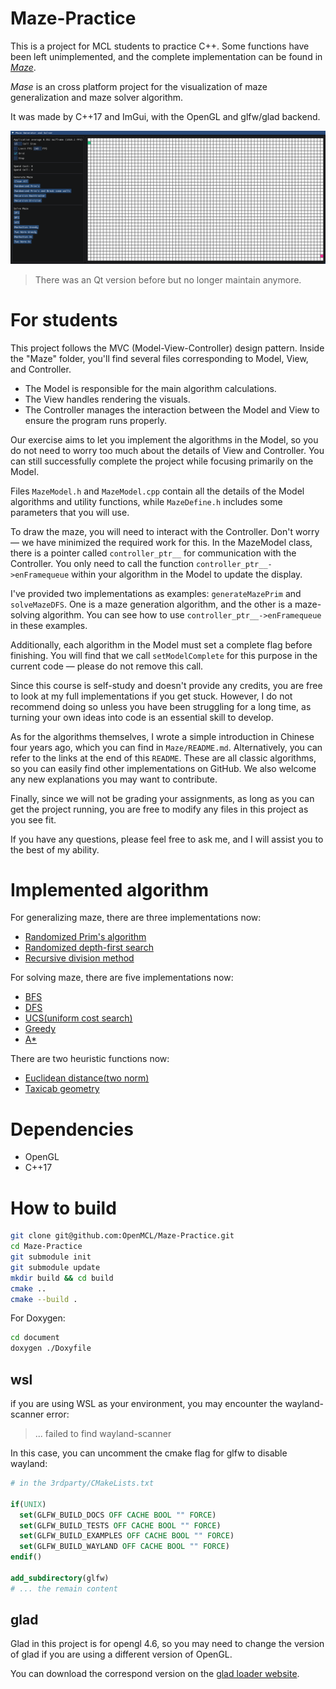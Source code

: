 # Maze-Practice

This is a project for MCL students to practice C++. Some functions have been left unimplemented, and the complete implementation can be found in *[Maze](https://github.com/Mes0903/Mase)*.

*Mase* is an cross platform project for the visualization of maze generalization and maze solver algorithm.

It was made by C++17 and ImGui, with the OpenGL and glfw/glad backend.

![](document/mase.gif)

> There was an Qt version before but no longer maintain anymore.

# For students

This project follows the MVC (Model-View-Controller) design pattern. Inside the "Maze" folder, you'll find several files corresponding to Model, View, and Controller.

- The Model is responsible for the main algorithm calculations.
- The View handles rendering the visuals.
- The Controller manages the interaction between the Model and View to ensure the program runs properly.

Our exercise aims to let you implement the algorithms in the Model, so you do not need to worry too much about the details of View and Controller. You can still successfully complete the project while focusing primarily on the Model.

Files `MazeModel.h` and `MazeModel.cpp` contain all the details of the Model algorithms and utility functions, while `MazeDefine.h` includes some parameters that you will use.

To draw the maze, you will need to interact with the Controller. Don't worry — we have minimized the required work for this. In the MazeModel class, there is a pointer called `controller_ptr__` for communication with the Controller. You only need to call the function `controller_ptr__->enFramequeue` within your algorithm in the Model to update the display.

I've provided two implementations as examples: `generateMazePrim` and `solveMazeDFS`. One is a maze generation algorithm, and the other is a maze-solving algorithm. You can see how to use `controller_ptr__->enFramequeue` in these examples.

Additionally, each algorithm in the Model must set a complete flag before finishing. You will find that we call `setModelComplete` for this purpose in the current code — please do not remove this call.

Since this course is self-study and doesn't provide any credits, you are free to look at my full implementations if you get stuck. However, I do not recommend doing so unless you have been struggling for a long time, as turning your own ideas into code is an essential skill to develop.

As for the algorithms themselves, I wrote a simple introduction in Chinese four years ago, which you can find in `Maze/README.md`. Alternatively, you can refer to the links at the end of this `README`. These are all classic algorithms, so you can easily find other implementations on GitHub. We also welcome any new explanations you may want to contribute.

Finally, since we will not be grading your assignments, as long as you can get the project running, you are free to modify any files in this project as you see fit.

If you have any questions, please feel free to ask me, and I will assist you to the best of my ability.

# Implemented algorithm

For generalizing maze, there are three implementations now:

- [Randomized Prim's algorithm](https://en.wikipedia.org/wiki/Maze_generation_algorithm#Iterative_randomized_Prim's_algorithm_(without_stack,_without_sets))
- [Randomized depth-first search](https://en.wikipedia.org/wiki/Maze_generation_algorithm#Randomized_depth-first_search)
- [Recursive division method](https://en.wikipedia.org/wiki/Maze_generation_algorithm#Recursive_division_method)

For solving maze, there are five implementations now:

- [BFS](https://en.wikipedia.org/wiki/Breadth-first_search)
- [DFS](https://en.wikipedia.org/wiki/Depth-first_search)
- [UCS(uniform cost search)](https://en.wikipedia.org/wiki/Dijkstra%27s_algorithm#Practical_optimizations_and_infinite_graphs)
- [Greedy](https://en.wikipedia.org/wiki/Greedy_algorithm)
- [A\*](https://en.wikipedia.org/wiki/A*_search_algorithm)

There are two heuristic functions now:

- [Euclidean distance(two norm)](https://en.wikipedia.org/wiki/Euclidean_distance)
- [Taxicab geometry](https://en.wikipedia.org/wiki/Taxicab_geometry)

# Dependencies

- OpenGL
- C++17

# How to build

```bash
git clone git@github.com:OpenMCL/Maze-Practice.git
cd Maze-Practice
git submodule init
git submodule update
mkdir build && cd build
cmake ..
cmake --build .
```

For Doxygen:

```bash
cd document
doxygen ./Doxyfile
```

## wsl

if you are using WSL as your environment, you may encounter the wayland-scanner error:

> ... failed to find wayland-scanner

In this case, you can uncomment the cmake flag for glfw to disable wayland:

```cmake
# in the 3rdparty/CMakeLists.txt

if(UNIX)
  set(GLFW_BUILD_DOCS OFF CACHE BOOL "" FORCE)
  set(GLFW_BUILD_TESTS OFF CACHE BOOL "" FORCE)
  set(GLFW_BUILD_EXAMPLES OFF CACHE BOOL "" FORCE)
  set(GLFW_BUILD_WAYLAND OFF CACHE BOOL "" FORCE)
endif()

add_subdirectory(glfw)
# ... the remain content
```

## glad

Glad in this project is for opengl 4.6, so you may need to change the version of glad if you are using a different version of OpenGL.

You can download the correspond version on the [glad loader website](https://glad.dav1d.de/).